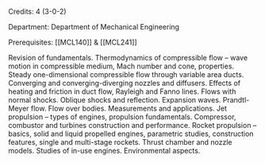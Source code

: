Credits: 4 (3-0-2)

Department: Department of Mechanical Engineering

Prerequisites: [[MCL140]] & [[MCL241]]

Revision of fundamentals. Thermodynamics of compressible flow – wave motion in compressible medium, Mach number and cone, properties. Steady one-dimensional compressible flow through variable area ducts. Converging and converging-diverging nozzles and diffusers. Effects of heating and friction in duct flow, Rayleigh and Fanno lines. Flows with normal shocks. Oblique shocks and reflection. Expansion waves. Prandtl-Meyer flow. Flow over bodies. Measurements and applications. Jet propulsion – types of engines, propulsion fundamentals. Compressor, combustor and turbines construction and performance. Rocket propulsion – basics, solid and liquid propelled engines, parametric studies, construction features, single and multi-stage rockets. Thrust chamber and nozzle models. Studies of in-use engines. Environmental aspects.